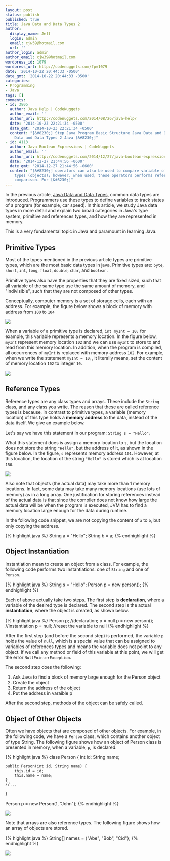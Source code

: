 ```yaml
---
layout: post
status: publish
published: true
title: Java Data and Data Types 2
author:
  display_name: Jeff
  login: admin
  email: cjw39@hotmail.com
  url: ''
author_login: admin
author_email: cjw39@hotmail.com
wordpress_id: 1079
wordpress_url: http://codenuggets.com/?p=1079
date: '2014-10-22 20:44:33 -0500'
date_gmt: '2014-10-22 20:44:33 -0500'
categories:
- Programming
- Java
tags: []
comments:
- id: 3805
  author: Java Help | CodeNuggets
  author_email: ''
  author_url: http://codenuggets.com/2014/08/26/java-help/
  date: '2014-10-23 22:21:34 -0500'
  date_gmt: '2014-10-23 22:21:34 -0500'
  content: "[&#8230;] Step Java Program Basic Structure Java Data and Data Types Java
    Data and Data Types 2 Java [&#8230;]"
- id: 4113
  author: Java Boolean Expressions | CodeNuggets
  author_email: ''
  author_url: http://codenuggets.com/2014/12/27/java-boolean-expressions/
  date: '2014-12-27 21:44:56 -0600'
  date_gmt: '2014-12-27 21:44:56 -0600'
  content: "[&#8230;] operators can also be used to compare variable of reference
    types (objects); however, when used, these operators performs reference (address)
    comparison. For [&#8230;]"
---
```

In the previous article, <a href="http://codenuggets.com/2014/08/26/java-date-types/" target="_blank">Java Data and Data Types</a>, common data types are introduced. Programmers use these types to define variables to track states of a program (for example, car speed). In this article, we study Java data types in more detail and explain two broad categories in Java's type system, primitive and references types, and how they are represented in memory.

This is a very fundamental topic in Java and paramount in learning Java.

## Primitive Types

Most of the types mentioned in the previous article types are primitive types, which are the most basic data types in java. Primitive types are: `byte`, `short`, `int`, `long`, `float`, `double`, `char`, and `boolean`.

Primitive types also have the properties that they are fixed sized, such that all variable of the same type use the same amount of memory, and "indivisible", such that they are not composed of other types.

Conceptually, computer memory is a set of storage cells, each with an address. For example, the figure below shows a block of memory with address from `100` to `104`

<img src="http://codenuggets.com/wp-content/figures/java-data-and-data-types-2/memory.png" />

When a variable of a primitive type is declared, `int myInt = 10;` for example, this variable represents a memory location. In the figure below, `myInt` represent memory location `102` and we can use `myInt` to store to and read from this memory location. In addition, when the program is compiled, all occurrences of `myInt` is replaced with memory address `102`. For example, when we write the statement `myInt = 10;`, it literally means, set the content of memory location `102` to integer `10`.

<img src="http://codenuggets.com/wp-content/figures/java-data-and-data-types-2/memory-primitive.png" />

## Reference Types

Reference types are any class types and arrays. These include the `String` class, and any class you write. The reason that these are called reference types is because, in contrast to primitive types, a variable (memory location) of this type holds a **memory address** to the data, instead of the data itself. We give an example below.

Let's say we have this statement in our program: `String s = "Hello";`

What this statement does is assign a memory location to `s`, but the location does not store the string `"Hello"`, but the address of it, as shown in the figure below. In the figure, `s` represents memory address `101`. However, at this location, the location of the string `"Hello"` is stored which is at location `150`.

<img src="http://codenuggets.com/wp-content/figures/java-data-and-data-types-2/memory-reference.png" />

Also note that objects (the actual data) may take more than 1 memory locations. In fact, some data may take many memory locations (use lots of memory) as in a long array. One justification for storing references instead of the actual data is that since the compiler does not know how large the actual data will be when the program is executed, JVM has to find a memory location large enough for the data during runtime.

In the following code snippet, we are not copying the content of `a` to `b`, but only copying the address.

{% highlight java %}
String a = "Hello";
String b = a;
{% endhighlight %}

## Object Instantiation

Instantiation mean to create an object from a class. For example, the following code performs two instantiations: one of `String` and one of `Person`.

{% highlight java %}
String s = "Hello";
Person p = new person();
{% endhighlight %}

Each of above actually take two steps. The first step is **declaration**, where a variable of the desired type is declared. The second step is the actual **instantiation**, where the object is created, as shown below. 

{% highlight java %}
Person p;         //declaration; p = null
p = new person(); //instantiation
p = null;         //reset the variable to null
{% endhighlight %}

After the first step (and before the second step) is performed, the variable `p` holds the value of `null`, which is a special value that can be assigned to variables of references types and means the variable does not point to any object. If we call any method or field of this variable at this point, we will get the error `NullPointerException`.

The second step does the following:

1. Ask Java to find a block of memory large enough for the Person object
2. Create the object
3. Return the address of the object
4. Put the address in varaible p


After the second step, methods of the object can be safely called.

## Object of Other Objects

Often we have objects that are composed of other objects. For example, in the following code, we have a `Person` class, which contains another object of type String. The following figure shows how an object of Person class is presented in memory, when a variable, `p`, is declared.

{% highlight java %}
class Person {
    int id;
    String name;

    public Person(int id, String name) {
        this.id = id;
        this.name = name;
    }
    //...
}

Person p = new Person(1, "John");
{% endhighlight %}

<img src="http://codenuggets.com/wp-content/figures/java-data-and-data-types-2/memory-person.png" />

Note that arrays are also reference types. The following figure shows how an array of objects are stored.

{% highlight java %}
String[] names = {"Abe", "Bob", "Cid"};
{% endhighlight %}

<img src="http://codenuggets.com/wp-content/figures/java-data-and-data-types-2/memory-array.png" />